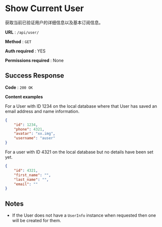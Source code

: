 # Show Current User

获取当前已验证用户的详细信息以及基本订阅信息。

**URL** : `/api/user/`

**Method** : `GET`

**Auth required** : YES

**Permissions required** : None

## Success Response

**Code** : `200 OK`

**Content examples**

For a User with ID 1234 on the local database where that User has saved an
email address and name information.

```json
{
    "id": 1234,
    "phone": 4321,
    "avatar": "xx.img",
    "username": "auser"
}
```

For a user with ID 4321 on the local database but no details have been set yet.

```json
{
    "id": 4321,
    "first_name": "",
    "last_name": "",
    "email": ""
}
```

## Notes

* If the User does not have a `UserInfo` instance when requested then one will
  be created for them.